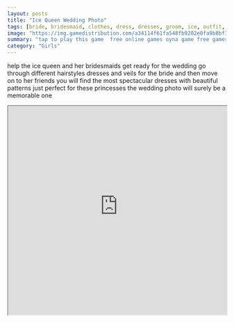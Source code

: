 ```yaml
---
layout: posts
title: "Ice Queen Wedding Photo"
tags: [bride, bridesmaid, clothes, dress, dresses, groom, ice, outfit, queen, wedding, free, online, games, oyna, game, free, games, play, play, games]
image: "https://img.gamedistribution.com/a34114f61fa548fb9202e0fa9b8bf3e2.jpg"
summary: "tap to play this game  free online games oyna game free games play play games"
category: "Girls"
---
```


help the ice queen and her bridesmaids get ready for the wedding go through different hairstyles dresses and veils for the bride and then move on to her friends you will find the most spectacular dresses with beautiful patterns just perfect for these princesses the wedding photo will surely be a memorable one

<iframe width="100%" height="480px;" src="https://html5.gamedistribution.com/a34114f61fa548fb9202e0fa9b8bf3e2/"></iframe>